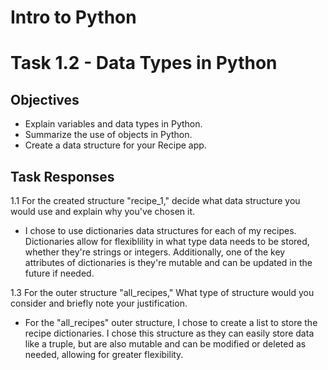 # Intro to Python

# Task 1.2 - Data Types in Python

## Objectives

- Explain variables and data types in Python.
- Summarize the use of objects in Python.
- Create a data structure for your Recipe app.

## Task Responses

1.1 For the created structure "recipe_1," decide what data structure you would use and explain why you've chosen it.

- I chose to use dictionaries data structures for each of my recipes. Dictionaries allow for flexiblility in what type data needs to be stored, whether they're strings or integers. Additionally, one of the key attributes of dictionaries is they're mutable and can be updated in the future if needed.

1.3 For the outer structure "all_recipes," What type of structure would you consider and briefly note your justification.

- For the "all_recipes" outer structure, I chose to create a list to store the recipe dictionaries. I chose this structure as they can easily store data like a truple, but are also mutable and can be modified or deleted as needed, allowing for greater flexibility.
